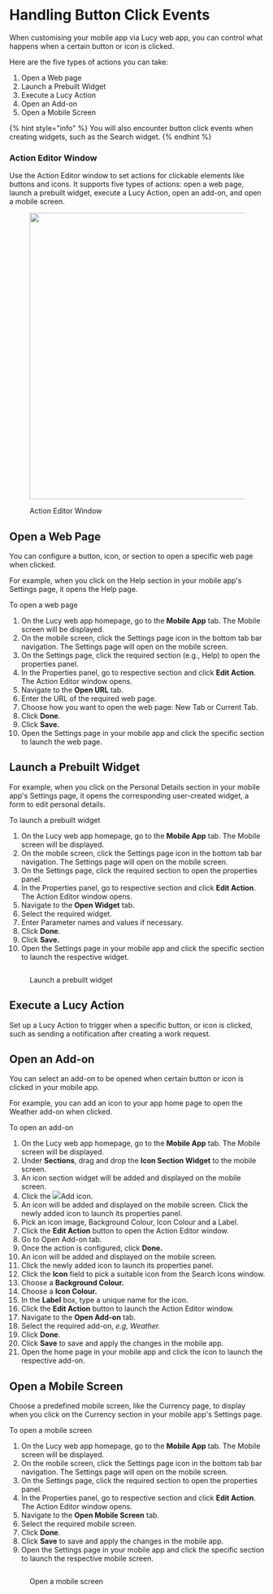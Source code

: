 # Handling Button Click Events

When customising your mobile app via Lucy web app, you can control what happens when a certain button or icon is clicked.

Here are the five types of actions you can take:

1. Open a Web page
2. Launch a Prebuilt Widget
3. Execute a Lucy Action
4. Open an Add-on
5. Open a Mobile Screen

{% hint style="info" %}
You will also encounter button click events when creating widgets, such as the Search widget.
{% endhint %}

### Action Editor Window

Use the Action Editor window to set actions for clickable elements like buttons and icons. It supports five types of actions: open a web page, launch a prebuilt widget, execute a Lucy Action, open an add-on, and open a mobile screen.

<figure><img src="../../.gitbook/assets/Action Editor Window.png" alt="" width="563"><figcaption><p>Action Editor Window</p></figcaption></figure>



## Open a Web Page

You can configure a button, icon, or section to open a specific web page when clicked.

For example, when you click on the Help section in your mobile app's Settings page, it opens the Help page.&#x20;

To open a web page

1. On the Lucy web app homepage, go to the **Mobile App** tab. The Mobile screen will be displayed.
2. On the mobile screen, click the Settings page icon in the bottom tab bar navigation. The Settings page will open on the mobile screen.
3. On the Settings page, click the required section (e.g., Help) to open the properties panel.
4. In the Properties panel, go to respective section and click **Edit Action**. The Action Editor window opens.
5. Navigate to the **Open URL** tab.
6. Enter the URL of the required web page.
7. Choose how you want to open the web page: New Tab or Current Tab.
8. Click **Done**.
9. Click **Save.**
10. Open the Settings page in your mobile app and click the specific section to launch the web page.

## Launch a Prebuilt Widget

For example, when you click on the Personal Details section in your mobile app's Settings page, it opens the corresponding user-created widget, a form to edit personal details.

To launch a prebuilt widget

1. On the Lucy web app homepage, go to the **Mobile App** tab. The Mobile screen will be displayed.
2. On the mobile screen, click the Settings page icon in the bottom tab bar navigation. The Settings page will open on the mobile screen.
3. On the Settings page, click the required section to open the properties panel.
4. In the Properties panel, go to respective section and click **Edit Action**. The Action Editor window opens.
5. Navigate to the **Open Widget** tab.
6. Select the required widget.
7. Enter Parameter names and values if necessary.
8. Click **Done**.
9. Click **Save.**
10. Open the Settings page in your mobile app and click the specific section to launch the respective widget.

<figure><img src="../../.gitbook/assets/Launch a Prebuilt Widget_1.png" alt=""><figcaption><p>Launch a prebuilt widget</p></figcaption></figure>

## Execute a Lucy Action

Set up a Lucy Action to trigger when a specific button, or icon is clicked, such as sending a notification after creating a work request.

## Open an Add-on

You can select an add-on to be opened when certain button or icon is clicked in your mobile app.

For example, you can add an icon to your app home page to open the Weather add-on when clicked.

To open an add-on

1. On the Lucy web app homepage, go to the **Mobile App** tab. The Mobile screen will be displayed.
2. Under **Sections**, drag and drop the **Icon Section Widget** to the mobile screen.
3. An icon section widget will be added and displayed on the mobile screen.
4. Click the ![](<../../.gitbook/assets/Add icon (1).png>)Add icon.
5. An icon will be added and displayed on the mobile screen. Click the newly added icon to launch its properties panel.
6. Pick an icon image, Background Colour, Icon Colour and a Label.
7. Click the **Edit Action** button to open the Action Editor window.
8. Go to Open Add-on tab.
9. Once the action is configured, click **Done.**
10. An icon will be added and displayed on the mobile screen.
11. Click the newly added icon to launch its properties panel.
12. Click the **Icon** field to pick a suitable icon from the Search Icons window.
13. Choose a **Background Colour.**
14. Choose a **Icon Colour.**
15. In the **Label** box, type a unique name for the icon.
16. Click the **Edit Action** button to launch the Action Editor window.
17. Navigate to the **Open Add-on** tab.
18. Select the required add-on, _e.g, Weather._
19. Click **Done**.
20. Click **Save** to save and apply the changes in the mobile app.
21. Open the home page in your mobile app and click the icon to launch the respective add-on.

## Open a Mobile Screen

Choose a predefined mobile screen, like the Currency page, to display when you click on the Currency section in your mobile app's Settings page.

To open a mobile screen

1. On the Lucy web app homepage, go to the **Mobile App** tab. The Mobile screen will be displayed.
2. On the mobile screen, click the Settings page icon in the bottom tab bar navigation. The Settings page will open on the mobile screen.
3. On the Settings page, click the required section to open the properties panel.
4. In the Properties panel, go to respective section and click **Edit Action**. The Action Editor window opens.
5. Navigate to the **Open Mobile Screen** tab.
6. Select the required mobile screen.
7. Click **Done**.
8. Click **Save** to save and apply the changes in the mobile app.
9. Open the Settings page in your mobile app and click the specific section to launch the respective mobile screen.

<figure><img src="../../.gitbook/assets/Launch a Mobile screen_1.png" alt=""><figcaption><p>Open a mobile screen</p></figcaption></figure>
